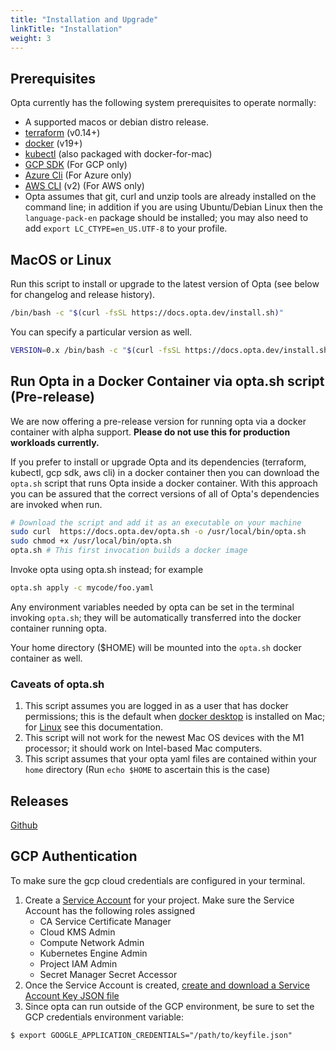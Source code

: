 ```yaml
---
title: "Installation and Upgrade"
linkTitle: "Installation"
weight: 3
---
```


## Prerequisites

Opta currently has the following system prerequisites to operate normally:

- A supported macos or debian distro release.
- [terraform](https://www.terraform.io/downloads.html) (v0.14+)
- [docker](https://docker.com/products/docker-desktop) (v19+)
- [kubectl](https://kubernetes.io/docs/tasks/tools/install-kubectl/) (also packaged with
  docker-for-mac)
- [GCP SDK](https://cloud.google.com/sdk/docs/install) (For GCP only)
- [Azure Cli](https://docs.microsoft.com/en-us/cli/azure/install-azure-cli) (For Azure only)
- [AWS CLI](https://docs.aws.amazon.com/cli/latest/userguide/cli-chap-install.html) (v2) (For AWS only)
- Opta assumes that git, curl and unzip tools are already installed on the command line; in addition if you are using Ubuntu/Debian Linux then the `language-pack-en` package should be installed; you may also need to add `export LC_CTYPE=en_US.UTF-8` to your profile. 

## MacOS or Linux

Run this script to install or upgrade to the latest version of Opta (see below for changelog
and release history).

```bash
/bin/bash -c "$(curl -fsSL https://docs.opta.dev/install.sh)"
```

You can specify a particular version as well.

```bash
VERSION=0.x /bin/bash -c "$(curl -fsSL https://docs.opta.dev/install.sh)"
```

## Run Opta in a Docker Container via opta.sh script (Pre-release)

We are now offering a pre-release version for running opta via a docker container with alpha support. __Please do not use this for production workloads currently.__

If you prefer to install or upgrade Opta and its dependencies (terraform, kubectl, gcp sdk, aws cli) in a docker container then you can 
download the `opta.sh` script that runs Opta inside a docker container. With this approach you can be assured that the correct
versions of all of Opta's dependencies are invoked when run.

```bash
# Download the script and add it as an executable on your machine
sudo curl  https://docs.opta.dev/opta.sh -o /usr/local/bin/opta.sh
sudo chmod +x /usr/local/bin/opta.sh
opta.sh # This first invocation builds a docker image
```

Invoke opta using opta.sh instead; for example

```bash
opta.sh apply -c mycode/foo.yaml

```

Any environment variables needed by opta can be set in the terminal invoking `opta.sh`; they will be automatically transferred into the docker container running opta.

Your home directory ($HOME) will be mounted into the `opta.sh` docker container as well.

### Caveats of opta.sh
  1. This script assumes you are logged in as a user that has docker permissions; this is the default when [docker desktop](https://docs.docker.com/desktop/mac/install/) is installed on Mac; for [Linux](https://docs.docker.com/engine/install/linux-postinstall/) see this documentation. 
  2. This script will not work for the newest Mac OS devices with the M1 processor; it should work on Intel-based Mac computers.
  3. This script assumes that your opta yaml files are contained within your `home` directory (Run `echo $HOME` to ascertain this is the case)
   

## Releases

[Github](https://github.com/run-x/opta/releases)


## GCP Authentication
To make sure the gcp cloud credentials are configured in your terminal. 
1. Create a [Service Account](https://cloud.google.com/iam/docs/creating-managing-service-accounts#creating) for your project. Make sure the Service Account has the following roles assigned
    - CA Service Certificate Manager
    - Cloud KMS Admin
    - Compute Network Admin
    - Kubernetes Engine Admin
    - Project IAM Admin
    - Secret Manager Secret Accessor
3. Once the Service Account is created, [create and download a Service Account Key JSON file](https://cloud.google.com/iam/docs/creating-managing-service-account-keys)
4. Since opta can run outside of the GCP environment, be sure to set the GCP credentials environment variable:
```shell
$ export GOOGLE_APPLICATION_CREDENTIALS="/path/to/keyfile.json"
```
